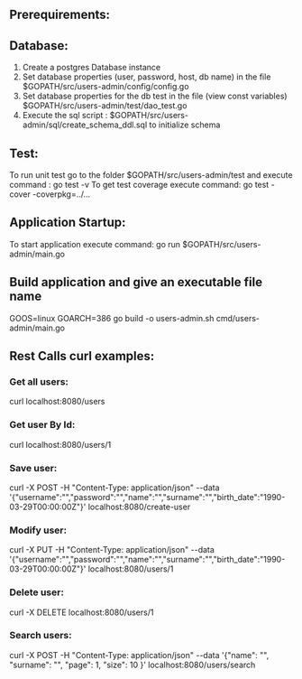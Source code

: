 ## Prerequirements:

## Database:

1) Create a postgres Database instance
2) Set database properties (user, password, host, db name) in the file $GOPATH/src/users-admin/config/config.go
3) Set database properties for the db test  in the file (view const variables) $GOPATH/src/users-admin/test/dao_test.go
4) Execute the sql script : $GOPATH/src/users-admin/sql/create_schema_ddl.sql to initialize schema

## Test:
To run unit test go to the folder $GOPATH/src/users-admin/test and execute command :
go test -v
To get test coverage execute command:
go test -cover -coverpkg=../...

## Application Startup:
To start application execute command:
go run $GOPATH/src/users-admin/main.go

## Build application and give an executable file name
GOOS=linux GOARCH=386 go build -o users-admin.sh cmd/users-admin/main.go

## Rest Calls curl examples:

### Get all users: 
curl localhost:8080/users

### Get user By Id: 
curl localhost:8080/users/1

### Save user: 
curl -X POST -H "Content-Type: application/json"  --data '{"username":"","password":"","name":"","surname":"","birth_date":"1990-03-29T00:00:00Z"}' localhost:8080/create-user

### Modify user: 
curl -X PUT  -H "Content-Type: application/json"  --data '{"username":"","password":"","name":"","surname":"","birth_date":"1990-03-29T00:00:00Z"}' localhost:8080/users/1

### Delete user:
curl -X DELETE localhost:8080/users/1

### Search users:
curl -X POST -H "Content-Type: application/json"  --data '{"name": "", "surname": "", "page": 1, "size": 10 }' localhost:8080/users/search

